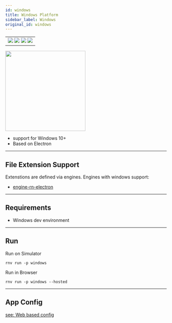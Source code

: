 ```yaml
---
id: windows
title: Windows Platform
sidebar_label: Windows
original_id: windows
---
```


<table>
  <tbody>
  <tr>
  <td>
    <img src="https://img.shields.io/badge/Mac-n/a-lightgrey.svg" />
    <img src="https://img.shields.io/badge/Windows-yes-brightgreen.svg" />
    <img src="https://img.shields.io/badge/Linux-n/a-lightgrey.svg" />
    <img src="https://img.shields.io/badge/HostMode-yes-brightgreen.svg" />
  </td>
  </tr>
  </tbody>
</table>

<img className="platform-image" src="https://renative.org/img/rnv_windows.gif" height="250"/>


- support for Windows 10+
- Based on Electron

---
## File Extension Support

<!--EXTENSION_SUPPORT_START-->

Extenstions are defined via engines. Engines with windows support: 
- [engine-rn-electron](../engines/engine-rn-electron#extensions)

<!--EXTENSION_SUPPORT_END-->

---
## Requirements

- Windows dev environment

---
## Run

Run on Simulator

```
rnv run -p windows
```

Run in Browser

```
rnv run -p windows --hosted
```

---
## App Config

[see: Web based config](../api/json-config.md)
